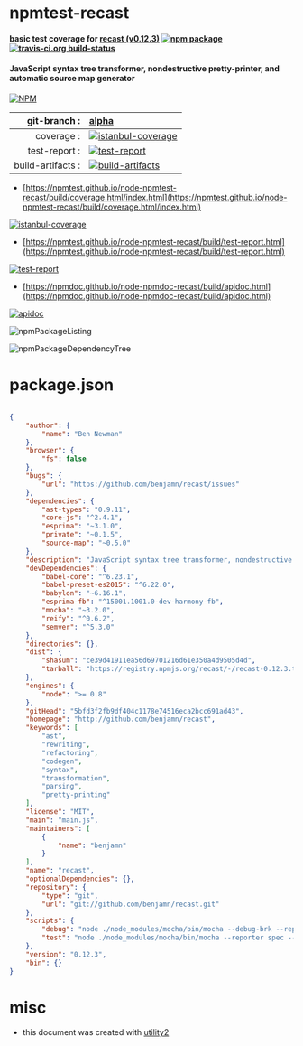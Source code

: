 # npmtest-recast

#### basic test coverage for  [recast (v0.12.3)](http://github.com/benjamn/recast)  [![npm package](https://img.shields.io/npm/v/npmtest-recast.svg?style=flat-square)](https://www.npmjs.org/package/npmtest-recast) [![travis-ci.org build-status](https://api.travis-ci.org/npmtest/node-npmtest-recast.svg)](https://travis-ci.org/npmtest/node-npmtest-recast)

#### JavaScript syntax tree transformer, nondestructive pretty-printer, and automatic source map generator

[![NPM](https://nodei.co/npm/recast.png?downloads=true&downloadRank=true&stars=true)](https://www.npmjs.com/package/recast)

| git-branch : | [alpha](https://github.com/npmtest/node-npmtest-recast/tree/alpha)|
|--:|:--|
| coverage : | [![istanbul-coverage](https://npmtest.github.io/node-npmtest-recast/build/coverage.badge.svg)](https://npmtest.github.io/node-npmtest-recast/build/coverage.html/index.html)|
| test-report : | [![test-report](https://npmtest.github.io/node-npmtest-recast/build/test-report.badge.svg)](https://npmtest.github.io/node-npmtest-recast/build/test-report.html)|
| build-artifacts : | [![build-artifacts](https://npmtest.github.io/node-npmtest-recast/glyphicons_144_folder_open.png)](https://github.com/npmtest/node-npmtest-recast/tree/gh-pages/build)|

- [https://npmtest.github.io/node-npmtest-recast/build/coverage.html/index.html](https://npmtest.github.io/node-npmtest-recast/build/coverage.html/index.html)

[![istanbul-coverage](https://npmtest.github.io/node-npmtest-recast/build/screenCapture.buildCi.browser.%252Ftmp%252Fbuild%252Fcoverage.lib.html.png)](https://npmtest.github.io/node-npmtest-recast/build/coverage.html/index.html)

- [https://npmtest.github.io/node-npmtest-recast/build/test-report.html](https://npmtest.github.io/node-npmtest-recast/build/test-report.html)

[![test-report](https://npmtest.github.io/node-npmtest-recast/build/screenCapture.buildCi.browser.%252Ftmp%252Fbuild%252Ftest-report.html.png)](https://npmtest.github.io/node-npmtest-recast/build/test-report.html)

- [https://npmdoc.github.io/node-npmdoc-recast/build/apidoc.html](https://npmdoc.github.io/node-npmdoc-recast/build/apidoc.html)

[![apidoc](https://npmdoc.github.io/node-npmdoc-recast/build/screenCapture.buildCi.browser.%252Ftmp%252Fbuild%252Fapidoc.html.png)](https://npmdoc.github.io/node-npmdoc-recast/build/apidoc.html)

![npmPackageListing](https://npmtest.github.io/node-npmtest-recast/build/screenCapture.npmPackageListing.svg)

![npmPackageDependencyTree](https://npmtest.github.io/node-npmtest-recast/build/screenCapture.npmPackageDependencyTree.svg)



# package.json

```json

{
    "author": {
        "name": "Ben Newman"
    },
    "browser": {
        "fs": false
    },
    "bugs": {
        "url": "https://github.com/benjamn/recast/issues"
    },
    "dependencies": {
        "ast-types": "0.9.11",
        "core-js": "^2.4.1",
        "esprima": "~3.1.0",
        "private": "~0.1.5",
        "source-map": "~0.5.0"
    },
    "description": "JavaScript syntax tree transformer, nondestructive pretty-printer, and automatic source map generator",
    "devDependencies": {
        "babel-core": "^6.23.1",
        "babel-preset-es2015": "^6.22.0",
        "babylon": "~6.16.1",
        "esprima-fb": "^15001.1001.0-dev-harmony-fb",
        "mocha": "~3.2.0",
        "reify": "^0.6.2",
        "semver": "^5.3.0"
    },
    "directories": {},
    "dist": {
        "shasum": "ce39d41911ea56d69701216d61e350a4d9505d4d",
        "tarball": "https://registry.npmjs.org/recast/-/recast-0.12.3.tgz"
    },
    "engines": {
        "node": ">= 0.8"
    },
    "gitHead": "5bfd3f2fb9df404c1178e74516eca2bcc691ad43",
    "homepage": "http://github.com/benjamn/recast",
    "keywords": [
        "ast",
        "rewriting",
        "refactoring",
        "codegen",
        "syntax",
        "transformation",
        "parsing",
        "pretty-printing"
    ],
    "license": "MIT",
    "main": "main.js",
    "maintainers": [
        {
            "name": "benjamn"
        }
    ],
    "name": "recast",
    "optionalDependencies": {},
    "repository": {
        "type": "git",
        "url": "git://github.com/benjamn/recast.git"
    },
    "scripts": {
        "debug": "node ./node_modules/mocha/bin/mocha --debug-brk --reporter spec",
        "test": "node ./node_modules/mocha/bin/mocha --reporter spec --full-trace"
    },
    "version": "0.12.3",
    "bin": {}
}
```



# misc
- this document was created with [utility2](https://github.com/kaizhu256/node-utility2)
